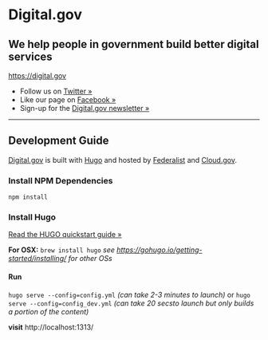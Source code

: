 # Digital.gov

## We help people in government build better digital services
https://digital.gov

- Follow us on [Twitter »](https://twitter.com/digital_gov/)
- Like our page on [Facebook »](https://www.facebook.com/digitalgov/)
- Sign-up for the [Digital.gov newsletter »](https://connect.digitalgov.gov/subscribe)

---


## Development Guide

[Digital.gov](https://digital.gov/) is built with [Hugo](https://gohugo.io/) and hosted by [Federalist](https://federalist.18f.gov/) and [Cloud.gov](https://cloud.gov/).


### Install NPM Dependencies

`npm install`

### Install Hugo

[Read the HUGO quickstart guide »](https://gohugo.io/getting-started/quick-start/)

**For OSX:**
`brew install hugo`
_see https://gohugo.io/getting-started/installing/ for other OSs_

#### Run

`hugo serve --config=config.yml` _(can take 2-3 minutes to launch)_
or
`hugo serve --config=config_dev.yml` _(can take 20 secsto launch but only builds a portion of the content)_

**visit** http://localhost:1313/
